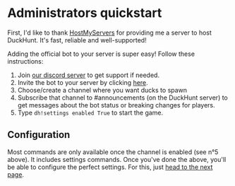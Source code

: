 # Administrators quickstart

First, I'd like to thank [HostMyServers](https://www.hostmyservers.fr/) for providing me a server to host DuckHunt. It's fast, reliable and well-supported!

Adding the official bot to your server is super easy! Follow these instructions:

1. Join [our discord server](https://duckhunt.me/support) to get support if needed.
2. Invite the bot to your server by clicking [here](https://duckhunt.me/invite).
3. Choose/create a channel where you want ducks to spawn
4. Subscribe that channel to \#announcements \(on the DuckHunt server\) to get messages about the bot status or breaking changes for players.
5. Type `dh!settings enabled True` to start the game.

## Configuration

Most commands are only available once the channel is enabled \(see n°5 above\). It includes settings commands. Once you've done the above, you'll be able to configure the perfect settings. For this, just [head to the next page](edit-settings-settings-list.md).

